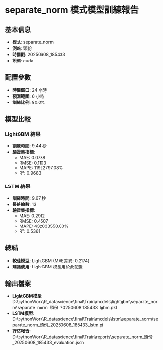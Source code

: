 
# separate_norm 模式模型訓練報告

## 基本信息
- **模式**: separate_norm
- **測站**: 頭份
- **時間戳**: 20250608_185433
- **設備**: cuda

## 配置參數
- **時間窗口**: 24 小時
- **預測範圍**: 6 小時
- **訓練比例**: 80.0%

## 模型比較

### LightGBM 結果

- **訓練時間**: 9.44 秒
- **驗證集指標**:
  - MAE: 0.0738
  - RMSE: 0.1103
  - MAPE: 11922797.08%
  - R²: 0.9683

### LSTM 結果

- **訓練時間**: 9.67 秒
- **最終輪數**: 13
- **驗證集指標**:
  - MAE: 0.2912
  - RMSE: 0.4507
  - MAPE: 432033550.00%
  - R²: 0.5361

## 總結

- **較佳模型**: LightGBM (MAE差異: 0.2174)
- **建議使用**: LightGBM 模型用於此配置


## 輸出檔案
- **LightGBM模型**: D:\pythonWork\R_datascience\final\Train\models\lightgbm\separate_norm\separate_norm_頭份_20250608_185433_lgbm.pkl
- **LSTM模型**: D:\pythonWork\R_datascience\final\Train\models\lstm\separate_norm\separate_norm_頭份_20250608_185433_lstm.pt
- **評估報告**: D:\pythonWork\R_datascience\final\Train\reports\separate_norm_頭份_20250608_185433_evaluation.json
